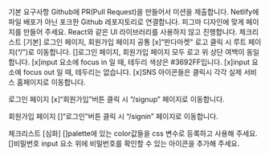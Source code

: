 기본 요구사항
Github에 PR(Pull Request)을 만들어서 미션을 제출합니다.
Netlify에 파일 배포가 아닌 포크한 Github 레포지토리로 연결합니다.
피그마 디자인에 맞게 페이지를 만들어 주세요.
React와 같은 UI 라이브러리를 사용하지 않고 진행합니다.
체크리스트 [기본]
로그인 페이지, 회원가입 페이지 공통
[x]“판다마켓" 로고 클릭 시 루트 페이지(“/”)로 이동합니다.
[]로그인 페이지, 회원가입 페이지 모두 로고 위 상단 여백이 동일합니다.
[x]input 요소에 focus in 일 때, 테두리 색상은 #3692FF입니다.
[x]input 요소에 focus out 일 때, 테두리는 없습니다.
[x]SNS 아이콘들은 클릭시 각각 실제 서비스 홈페이지로 이동합니다.

로그인 페이지
[x]“회원가입”버튼 클릭 시 “/signup” 페이지로 이동합니다.

회원가입 페이지
[]“로그인”버튼 클릭 시 “/signin” 페이지로 이동합니다.

체크리스트 [심화]
[]palette에 있는 color값들을 css 변수로 등록하고 사용해 주세요.
[]비밀번호 input 요소 위에 비밀번호를 확인할 수 있는 아이콘을 추가해 주세요.
